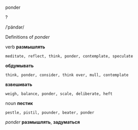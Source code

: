ponder

?

/ˈpändər/

Definitions of _ponder_

verb
**размышлять**

    meditate, reflect, think, ponder, contemplate, speculate
**обдумывать**

    think, ponder, consider, think over, mull, contemplate
**взвешивать**

    weigh, balance, ponder, scale, deliberate, heft

noun
**пестик**

    pestle, pistil, pounder, beater, ponder

_ponder_
**размышлять**, **задуматься**